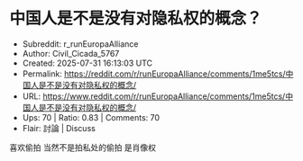 # 中国人是不是没有对隐私权的概念？

- Subreddit: r_runEuropaAlliance
- Author: Civil_Cicada_5767
- Created: 2025-07-31 16:13:03 UTC
- Permalink: https://reddit.com/r/runEuropaAlliance/comments/1me5tcs/中国人是不是没有对隐私权的概念/
- URL: https://www.reddit.com/r/runEuropaAlliance/comments/1me5tcs/中国人是不是没有对隐私权的概念/
- Ups: 70 | Ratio: 0.83 | Comments: 70
- Flair: 討論 | Discuss


喜欢偷拍 当然不是拍私处的偷拍 是肖像权

